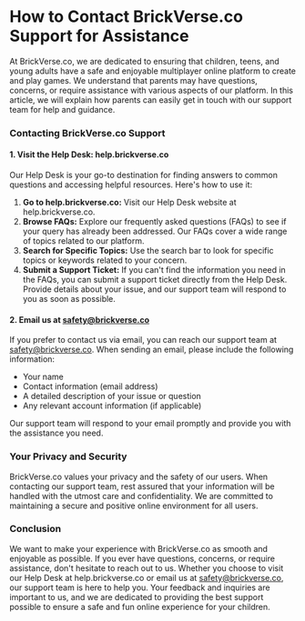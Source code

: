 # How to Contact BrickVerse.co Support for Assistance

At BrickVerse.co, we are dedicated to ensuring that children, teens, and young adults have a safe and enjoyable multiplayer online platform to create and play games. We understand that parents may have questions, concerns, or require assistance with various aspects of our platform. In this article, we will explain how parents can easily get in touch with our support team for help and guidance.

### Contacting BrickVerse.co Support

#### 1. **Visit the Help Desk: help.brickverse.co**

Our Help Desk is your go-to destination for finding answers to common questions and accessing helpful resources. Here's how to use it:

1. **Go to help.brickverse.co:** Visit our Help Desk website at help.brickverse.co.
2. **Browse FAQs:** Explore our frequently asked questions (FAQs) to see if your query has already been addressed. Our FAQs cover a wide range of topics related to our platform.
3. **Search for Specific Topics:** Use the search bar to look for specific topics or keywords related to your concern.
4. **Submit a Support Ticket:** If you can't find the information you need in the FAQs, you can submit a support ticket directly from the Help Desk. Provide details about your issue, and our support team will respond to you as soon as possible.

#### 2. **Email us at** [**safety@brickverse.co**](mailto:safety@brickverse.co)

If you prefer to contact us via email, you can reach our support team at [safety@brickverse.co](mailto:safety@brickverse.co). When sending an email, please include the following information:

* Your name
* Contact information (email address)
* A detailed description of your issue or question
* Any relevant account information (if applicable)

Our support team will respond to your email promptly and provide you with the assistance you need.

### Your Privacy and Security

BrickVerse.co values your privacy and the safety of our users. When contacting our support team, rest assured that your information will be handled with the utmost care and confidentiality. We are committed to maintaining a secure and positive online environment for all users.

### Conclusion

We want to make your experience with BrickVerse.co as smooth and enjoyable as possible. If you ever have questions, concerns, or require assistance, don't hesitate to reach out to us. Whether you choose to visit our Help Desk at help.brickverse.co or email us at [safety@brickverse.co](mailto:safety@brickverse.co), our support team is here to help you. Your feedback and inquiries are important to us, and we are dedicated to providing the best support possible to ensure a safe and fun online experience for your children.
